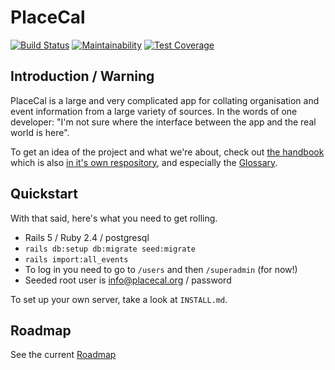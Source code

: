 # PlaceCal

[![Build Status](https://travis-ci.org/geeksforsocialchange/PlaceCal.svg?branch=master)](https://travis-ci.org/geeksforsocialchange/PlaceCal) [![Maintainability](https://api.codeclimate.com/v1/badges/18174238dc53c658212b/maintainability)](https://codeclimate.com/github/geeksforsocialchange/PlaceCal/maintainability) [![Test Coverage](https://api.codeclimate.com/v1/badges/18174238dc53c658212b/test_coverage)](https://codeclimate.com/github/geeksforsocialchange/PlaceCal/test_coverage)

## Introduction / Warning

PlaceCal is a large and very complicated app for collating organisation and event information from a large variety of sources. In the words of one developer: "I'm not sure where the interface between the app and the real world is here".

To get an idea of the project and what we're about, check out [the handbook](https://handbook.placecal.org/) which is also [in it's own respository](https://github.com/geeksforsocialchange/PlaceCal-Handbook), and especially the [Glossary](glossary.md).

## Quickstart

With that said, here's what you need to get rolling.

* Rails 5 / Ruby 2.4 / postgresql
* `rails db:setup db:migrate seed:migrate`
* `rails import:all_events`
* To log in you need to go to `/users` and then `/superadmin` \(for now!\)
* Seeded root user is info@placecal.org / password

To set up your own server, take a look at `INSTALL.md`.

## Roadmap

See the current [Roadmap](developers/roadmap.md)

